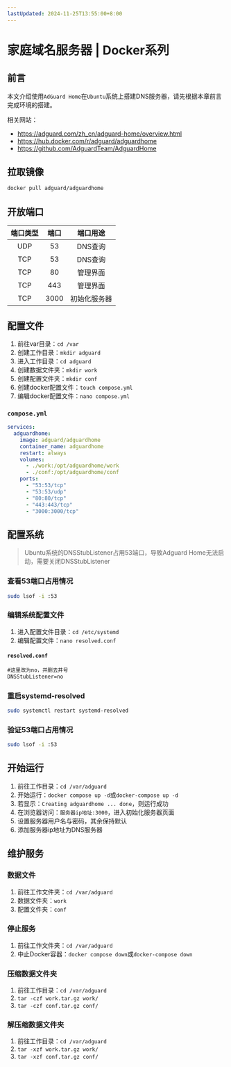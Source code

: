 ```yaml
---
lastUpdated: 2024-11-25T13:55:00+8:00
---
```


# 家庭域名服务器 | Docker系列

## 前言

本文介绍使用`AdGuard Home`在`Ubuntu`系统上搭建DNS服务器，请先根据本章前言完成环境的搭建。

相关网站：

- <https://adguard.com/zh_cn/adguard-home/overview.html>
- <https://hub.docker.com/r/adguard/adguardhome>
- <https://github.com/AdguardTeam/AdguardHome>

## 拉取镜像

```bash
docker pull adguard/adguardhome
```

## 开放端口

| 端口类型 | 端口  |   端口用途   |
| :------: | :---: | :----------: |
|   UDP    |  53   |   DNS查询    |
|   TCP    |  53   |   DNS查询    |
|   TCP    |  80   |   管理界面   |
|   TCP    |  443  |   管理界面   |
|   TCP    | 3000  | 初始化服务器 |

## 配置文件

1. 前往var目录：`cd /var`
2. 创建工作目录：`mkdir adguard`
3. 进入工作目录：`cd adguard`
4. 创建数据文件夹：`mkdir work`
5. 创建配置文件夹：`mkdir conf`
6. 创建docker配置文件：`touch compose.yml`
7. 编辑docker配置文件：`nano compose.yml`

### `compose.yml`

```yml
services:
  adguardhome:
    image: adguard/adguardhome
    container_name: adguardhome
    restart: always
    volumes:
      - ./work:/opt/adguardhome/work
      - ./conf:/opt/adguardhome/conf
    ports:
      - "53:53/tcp"
      - "53:53/udp"
      - "80:80/tcp"
      - "443:443/tcp"
      - "3000:3000/tcp"
```

## 配置系统

> Ubuntu系统的DNSStubListener占用53端口，导致Adguard Home无法启动，需要关闭DNSStubListener

### 查看53端口占用情况

```bash
sudo lsof -i :53
```

### 编辑系统配置文件

1. 进入配置文件目录：`cd /etc/systemd`
2. 编辑配置文件：`nano resolved.conf`

#### `resolved.conf`

```txt
#这里改为no，并删去井号
DNSStubListener=no
```

### 重启systemd-resolved

```bash
sudo systemctl restart systemd-resolved
```

### 验证53端口占用情况

```bash
sudo lsof -i :53
```

## 开始运行

1. 前往工作目录：`cd /var/adguard`
2. 开始运行：`docker compose up -d`或`docker-compose up -d`
3. 若显示：`Creating adguardhome ... done`，则运行成功
4. 在浏览器访问：`服务器ip地址:3000`，进入初始化服务器页面
5. 设置服务器用户名与密码，其余保持默认
6. 添加服务器ip地址为DNS服务器

## 维护服务

### 数据文件

1. 前往工作文件夹：`cd /var/adguard`
2. 数据文件夹：`work`
3. 配置文件夹：`conf`

### 停止服务

1. 前往工作文件夹：`cd /var/adguard`
2. 中止Docker容器：`docker compose down`或`docker-compose down`

### 压缩数据文件夹

1. 前往工作目录：`cd /var/adguard`
2. `tar -czf work.tar.gz work/`
3. `tar -czf conf.tar.gz conf/`

### 解压缩数据文件夹

1. 前往工作目录：`cd /var/adguard`
2. `tar -xzf work.tar.gz work/`
3. `tar -xzf conf.tar.gz conf/`
